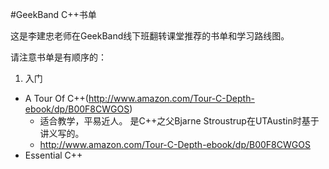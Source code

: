 #GeekBand C++书单

这是李建忠老师在GeekBand线下班翻转课堂推荐的书单和学习路线图。
 
请注意书单是有顺序的：


1. 入门
  * A Tour Of C++(http://www.amazon.com/Tour-C-Depth-ebook/dp/B00F8CWGOS)
    - 适合教学，平易近人。 是C++之父Bjarne Stroustrup在UTAustin时基于讲义写的。
    - http://www.amazon.com/Tour-C-Depth-ebook/dp/B00F8CWGOS
  * Essential C++

